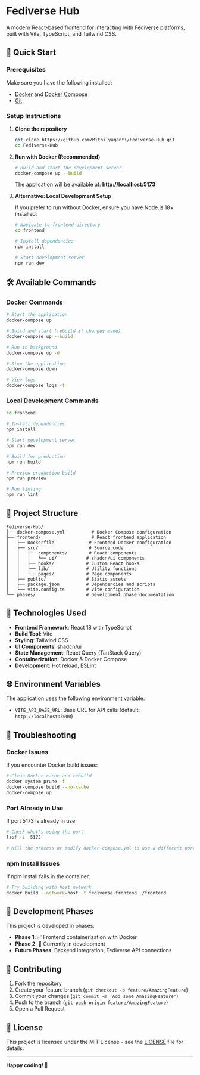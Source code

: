 # Fediverse Hub

A modern React-based frontend for interacting with Fediverse platforms, built with Vite, TypeScript, and Tailwind CSS.

## 🚀 Quick Start

### Prerequisites

Make sure you have the following installed:

- [Docker](https://docs.docker.com/get-docker/) and [Docker Compose](https://docs.docker.com/compose/install/)
- [Git](https://git-scm.com/downloads)

### Setup Instructions

1. **Clone the repository**

   ```bash
   git clone https://github.com/Mithilyaganti/Fediverse-Hub.git
   cd Fediverse-Hub
   ```

2. **Run with Docker (Recommended)**

   ```bash
   # Build and start the development server
   docker-compose up --build
   ```

   The application will be available at: **http://localhost:5173**

3. **Alternative: Local Development Setup**

   If you prefer to run without Docker, ensure you have Node.js 18+ installed:

   ```bash
   # Navigate to frontend directory
   cd frontend

   # Install dependencies
   npm install

   # Start development server
   npm run dev
   ```

## 🛠️ Available Commands

### Docker Commands

```bash
# Start the application
docker-compose up

# Build and start (rebuild if changes made)
docker-compose up --build

# Run in background
docker-compose up -d

# Stop the application
docker-compose down

# View logs
docker-compose logs -f
```

### Local Development Commands

```bash
cd frontend

# Install dependencies
npm install

# Start development server
npm run dev

# Build for production
npm run build

# Preview production build
npm run preview

# Run linting
npm run lint
```

## 📁 Project Structure

```
Fediverse-Hub/
├── docker-compose.yml          # Docker Compose configuration
├── frontend/                   # React frontend application
│   ├── Dockerfile             # Frontend Docker configuration
│   ├── src/                   # Source code
│   │   ├── components/        # React components
│   │   │   └── ui/           # shadcn/ui components
│   │   ├── hooks/            # Custom React hooks
│   │   ├── lib/              # Utility functions
│   │   └── pages/            # Page components
│   ├── public/               # Static assets
│   ├── package.json          # Dependencies and scripts
│   └── vite.config.ts        # Vite configuration
└── phases/                   # Development phase documentation
```

## 🔧 Technologies Used

- **Frontend Framework**: React 18 with TypeScript
- **Build Tool**: Vite
- **Styling**: Tailwind CSS
- **UI Components**: shadcn/ui
- **State Management**: React Query (TanStack Query)
- **Containerization**: Docker & Docker Compose
- **Development**: Hot reload, ESLint

## 🌐 Environment Variables

The application uses the following environment variable:

- `VITE_API_BASE_URL`: Base URL for API calls (default: `http://localhost:3000`)

## 🐛 Troubleshooting

### Docker Issues

If you encounter Docker build issues:

```bash
# Clean Docker cache and rebuild
docker system prune -f
docker-compose build --no-cache
docker-compose up
```

### Port Already in Use

If port 5173 is already in use:

```bash
# Check what's using the port
lsof -i :5173

# Kill the process or modify docker-compose.yml to use a different port
```

### npm Install Issues

If npm install fails in the container:

```bash
# Try building with host network
docker build --network=host -t fediverse-frontend ./frontend
```

## 📝 Development Phases

This project is developed in phases:

- **Phase 1**: ✅ Frontend containerization with Docker
- **Phase 2**: 🔄 Currently in development
- **Future Phases**: Backend integration, Fediverse API connections

## 🤝 Contributing

1. Fork the repository
2. Create your feature branch (`git checkout -b feature/AmazingFeature`)
3. Commit your changes (`git commit -m 'Add some AmazingFeature'`)
4. Push to the branch (`git push origin feature/AmazingFeature`)
5. Open a Pull Request

## 📄 License

This project is licensed under the MIT License - see the [LICENSE](LICENSE) file for details.

---

**Happy coding! 🎉**
